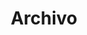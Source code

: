 ---
bg: "tag.jpg"
layout: archive
title: "Archivo"
crawlertitle: "Todos los Articulos"
summary: "Cosas que pienso"
active: archive
#lang: es
lang-ref: archive
permalink: /es/posts/
---